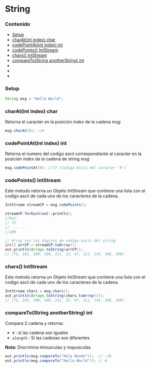 # String

### Contenido

* [Setup](#)
* [charAt(int index) char](#)
* [codePointAt(int index) int](#)
* [codePoints() IntStream](#)
* [chars() IntStream](#)
* [compareTo(String anotherString) int](#)
* [](#)
* [](#)
* [](#)

### Setup
```java
String msg = "Hello World";
```

### charAt(int index) char

Retorna el caracter en la posición _index_ de la cadena _msg_

```java
msg.charAt(0); //H
```
### codePointAt(int index) int

Retorna el numero del codigo ascii correspondiente al caracter en la posición _index_ de la cadena de string _msg_

```java
msg.codePointAt(0); //72 (Codigo Ascii del caracter 'H')
```
### codePoints() IntStream

Este metodo retorna un Objeto _IntStream_ que contiene una lista con el codigo ascii de cada uno de los caracteres de la cadena. 

```java
IntStream streamCP = msg.codePoints();

streamCP.forEach(out::println);
//Out:
// 72
// ... ...
//100

// Array con los digitos de codigo ascii del string
int[] arrCP = streamCP.toArray();
out.println(Arrays.toString(arrCP));
// [72, 101, 108, 108, 111, 32, 87, 111, 114, 108, 100]
```

### chars() IntStream

Este metodo retorna un Objeto _IntStream_ que contiene una lista con el codigo ascii de cada uno de los caracteres de la cadena. 

```java
IntStream chars = msg.chars();
out.println(Arrays.toString(chars.toArray()));
// [72, 101, 108, 108, 111, 32, 87, 111, 114, 108, 100]
```

### compareTo(String anotherString) int

Compara 2 cadena y retorna:

* `0` : si las cadena son iguales
* `±length` : Si las cadenas son diferentes

**Nota:** Discrimina minusculas y mayusculas
```java
out.println(msg.compareTo("Hola Mundo"));  // -10
out.println(msg.compareTo("Hello World")); // 0
```